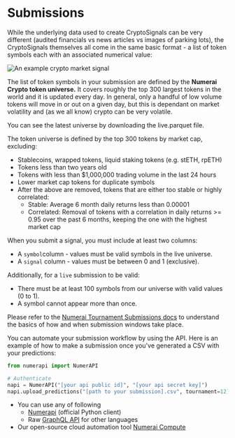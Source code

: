 # Submissions

While the underlying data used to create CryptoSignals can be very different (audited financials vs news articles vs images of parking lots), the CryptoSignals themselves all come in the same basic format - a list of token symbols each with an associated numerical value:

![An example crypto market signal](../.gitbook/assets/cryptosignals\_ex\_sub.png)

The list of token symbols in your submission are defined by the **Numerai Crypto token universe.** It covers roughly the top 300 largest tokens in the world and it is updated every day. In general, only a handful of low volume tokens will move in or out on a given day, but this is dependant on market volatility and (as we all know) crypto can be very volatile.

You can see the latest universe by downloading the live.parquet file.

The token universe is defined by the top 300 tokens by market cap, excluding:

* Stablecoins, wrapped tokens, liquid staking tokens (e.g. stETH, rpETH)
* Tokens less than two years old
* Tokens with less than $1,000,000 trading volume in the last 24 hours
* Lower market cap tokens for duplicate symbols
* After the above are removed, tokens that are either too stable or highly correlated:
  * Stable: Average 6 month daily returns less than 0.00001
  * Correlated: Removal of tokens with a correlation in daily returns >= 0.95 over the past 6 months, keeping the one with the highest market cap

When you submit a signal, you must include at least two columns:

* A `symbol`column - values must be valid symbols in the live universe.
* A `signal` column - values must be between 0 and 1 (exclusive).

Additionally, for a `live` submission to be valid:

* There must be at least 100 symbols from our universe with valid values (0 to 1).
* A symbol cannot appear more than once.

Please refer to the [Numerai Tournament Submissions docs](../numerai-tournament/submissions/) to understand the basics of how and when submission windows take place.

You can automate your submission workflow by using the API. Here is an example of how to make a submission once you've generated a CSV with your predictions:

```python
from numerapi import NumerAPI

# Authenticate
napi = NumerAPI("[your api public id]", "[your api secret key]")
napi.upload_predictions("[path to your submission].csv", tournament=12)
```

* You can use any of following&#x20;
  * [Numerapi](https://github.com/uuazed/numerapi) (official Python client)
  * Raw [GraphQL API](https://api-tournament.numer.ai/) for other languages
* Our open-source cloud automation tool [Numerai Compute](https://docs.numer.ai/tournament/compute)
